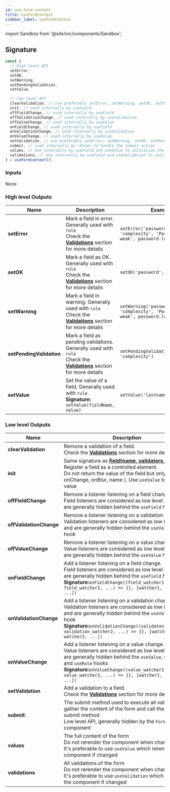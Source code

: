 ```yaml
---
id: use-form-context
title: useFormContext
sidebar_label: useFormContext
---
```


import Sandbox from '@site/src/components/Sandbox';

## Signature

```javascript
const {
  // High level API
  setError,
  setOK,
  setWarning,
  setPendingValidation,
  setValue,

  // low level API
  clearValidation, // use preferably setError, setWarning, setOK, setPendingValidation with a "false" matcher
  init, // used internally by useField
  offFieldChange, // used internally by useField
  offValidationChange, // used internally by useValidation
  offValueChange, // used internally by useValue
  onFieldChange, // used internally by useField
  onValidationChange, // used internally by useValidation
  onValueChange, // used internally by useValue
  setValidation, // use preferably setError, setWarning, setOK, setPendingValidation with a "true" matcher
  submit, // used internally by <Form> to handle the submit action
  values, // Use internally by useField and useValue to initialize the value
  validations, // Use internally by useField and useValidation to initialize the value
} = useFormContext();
```

### Inputs

None

### High level Outputs

| Name                     | Description                                                                                                                                | Example                                                                               |
| ------------------------ | ------------------------------------------------------------------------------------------------------------------------------------------ | ------------------------------------------------------------------------------------- |
| **setError**             | Mark a field in error. Generally used with `rule` <br /> Check the **[Validations](./validations)** section for more details               | `setError('password', 'complexity', 'Password is too weak', password.length < 6)`     |
| **setOK**                | Mark a field as OK. Generally used with `rule` <br /> Check the **[Validations](./validations)** section for more details                  | `setOK('password', 'complexity')`                                                     |
| **setWarning**           | Mark a field in warning. Generally used with `rule` <br /> Check the **[Validations](./validations)** section for more details             | `setWarning('password', 'complexity', 'Password is quite weak', password.length < 8)` |
| **setPendingValidation** | Mark a field as pending validations. Generally used with `rule` <br /> Check the **[Validations](./validations)** section for more details | `setPendingValidation('password', 'complexity')`                                      |
| **setValue**             | Set the value of a field. Generally used with `rule` <br /> **Signature:** `setValue(fieldName, value)`                                     | `setValue('lastname', 'Franki')`                                                      |

### Low level Outputs

| Name                    | Description                                                                                                                                                                                                                                                                                 | Example                                                                                   |
| ----------------------- | ------------------------------------------------------------------------------------------------------------------------------------------------------------------------------------------------------------------------------------------------------------------------------------------- | ----------------------------------------------------------------------------------------- |
| **clearValidation**     | Remove a validation of a field. <br /> Check the **[Validations](./validations)** section for more details                                                                                                                                                                                  | `clearValidation('lastname', 'required', ERROR)`                                          |
| **init**                | Same signature as **[field(name, validators, options)](./field)**.<br />Register a field as a controlled element. <br /> Do not return the value of the field but only { onChange, onBlur, name }. Use `useValue` to get the value                                                          | `init('lastname', [required()])`                                                          |
| **offFieldChange**      | Remove a listener listening on a field change. <br /> Field listeners are considered as low level API and are generally hidden behind the `useField` hook                                                                                                                                   | `offFieldChange(listener, ['lastname', 'firstname])`                                      |
| **offValidationChange** | Remove a listener listening on a validation change. <br /> Validation listeners are considered as low level API and are generally hidden behind the `useValidation` hook                                                                                                                    | `offValidationChange(listener, ['lastname', 'firstname])`                                 |
| **offValueChange**      | Remove a listener listening on a value change. <br /> Value listeners are considered as low level API and are generally hidden behind the `useValue` hook                                                                                                                                   | `offValueChange(listener, ['lastname', 'firstname])`                                      |
| **onFieldChange**       | Add a listener listening on a field change. <br /> Field listeners are considered as low level API and are generally hidden behind the `useField` hook **Signature:**`onFieldChange((field_watcher1, field_watcher2, ...) => {}, [watcher1, watcher2, ...])`                                 | `onFieldChange((lastnameField => console.log(lastnameField), ['lastname'])`               |
| **onValidationChange**  | Add a listener listening on a validation change. <br /> Validation listeners are considered as low level API and are generally hidden behind the `useValidation` hook **Signature:**`onValidationChange((validaton_watcher1, validation_watcher2, ...) => {}, [watcher1, watcher2, ...])`    | `onValidationChange(lastnameValidation => console.log(lastnameValidation), ['lastname'])` |
| **onValueChange**       | Add a listener listening on a value change. <br /> Value listeners are considered as low level API and are generally hidden behind the `useValue`, `useBind` and `useRule` hooks<br /> **Signature:**`onValueChange((value_watcher1, value_watcher2, ...) => {}, [watcher1, watcher2, ...])` | `onValueChange(lastnameValue => console.log(lastnameValue), ['lastname'])`                |
| **setValidation**     | Add a validation to a field. <br /> Check the **[Validations](./validations)** section for more details                                                                                                                                                                                  | `setValidation('lastname', 'required', ERROR, 'Lastname cannot be empty')`                                          |
| **submit**              | The submit method used to execute all validations, gather the content of the form and call the user-submit method <br/> Low level API, generally hidden by the `Form` component                                                                                                             | `submit()`                                                                                |
| **values**              | The full content of the form <br/> Do not rerender the component when changed<br/> It's preferable to use `useValue` which rerender the component if changed                                                                                                                                | `values.address.street`                                                                   |
| **validations**         | All validations of the form <br/> Do not rerender the component when changed<br/> It's preferable to use `useValidation` which rerender the component if changed                                                                                                                            | `validations.address.street.status`                                                       |
